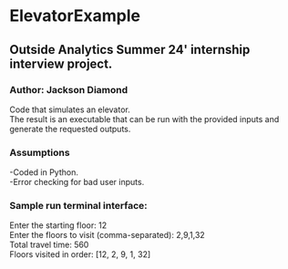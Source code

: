 # ElevatorExample
## Outside Analytics Summer 24' internship interview project.
### Author: Jackson Diamond
Code that simulates an elevator. \
The result is an executable that can be run with the provided inputs and generate the requested outputs.

### Assumptions
-Coded in Python.\
-Error checking for bad user inputs.

### Sample run terminal interface:
Enter the starting floor: 12\
Enter the floors to visit (comma-separated): 2,9,1,32\
Total travel time: 560\
Floors visited in order: [12, 2, 9, 1, 32]
